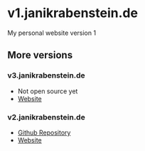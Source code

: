 # v1.janikrabenstein.de

My personal website version 1

## More versions

### v3.janikrabenstein.de
- Not open source yet
- [Website](https://v3.janikrabenstein.de)

### v2.janikrabenstein.de
- [Github Repository](https://github.com/theravenstone/v2.janikrabenstein.de)
- [Website](https://v2.janikrabenstein.de)
